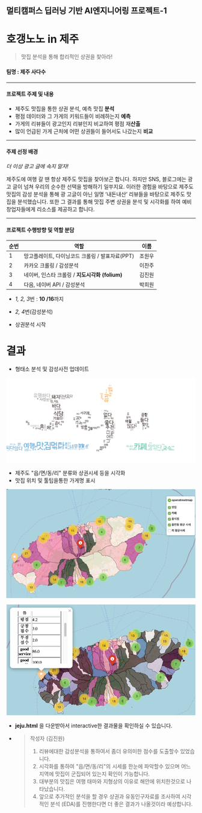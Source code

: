 ## 멀티캠퍼스 딥러닝 기반 AI엔지니어링 프로젝트-1

# 호갱노노 in 제주

> 맛집 분석을 통해 합리적인 상권을 찾아라!



#### 팀명 : 제주 사다수

---

#### 프로젝트 주제 및 내용

- 제주도 맛집을 통한 상권 분석, 예측 맛집 **분석**
- 평점 데이터와 그 가게의 키워드들이 비례하는지 **예측**
- 가게의 리뷰들이 광고인지 리뷰인지 비교하여 평점 재**산출**
- 많이 언급된 가게 근처에 어떤 상권들이 들어서도 나갔는지 **비교**

---

#### 주제 선정 배경

*더 이상 광고 글에 속지 말자!*

제주도에 여행 갈 땐 항상 제주도 맛집을 찾아보곤 합니다. 
 하지만 SNS, 블로그에는 광고 글이 넘쳐 우리의 순수한 선택을 방해하기 일쑤지요. 
 이러한 경험을 바탕으로 제주도 맛집의 감성 분석을 통해 광 고글이 아닌 일명 ‘내돈내산’ 리뷰들을 바탕으로 제주도 맛집을 분석했습니다.
 또한 그 결과를 통해 맛집 주변 상권을 분석 및 시각화를 하여 예비 창업자들에게 리소스를 제공하고 합니다.

---

#### 프로젝트 수행방향 및 역할 분담

| 순번 | 역할                            | 이름   |
| ---- | ------------------------------- | ------ |
| 1    | 망고플레이트, 다이닝코드 크롤링 / 발표자료(PPT) | 조원우 |
|2|카카오 크롤링 / 감성분석|이찬주|
|3|네이버, 인스타 크롤링 / **지도시각화 (folium)**|김진원|
|4|다음, 네이버 API / 감성분석|박희원|

- *1, 2, 3*번 : **10 /16**까지

- *2, 4*번(감성분석) 

- 상권분석 시작



# 결과

- 형태소 분석 및 감성사전 업데이트

![jeju_wordcloud](README.assets/jeju_wordcloud.png)

- 제주도 "읍/면/동/리" 분류와 상권시세 등을 시각화
- 맛집 위치 및 툴팁을통한 가게명 표시

![jeju1](README.assets/jeju1.png)

![jeju2](README.assets/jeju2.png)

- **jeju.html** 을 다운받아서 interactive한 결과물을 확인하실 수 있습니다.

- > 작성자 (김진원)
  >
  > 1. 리뷰에대한 감성분석을 통하여서 좀더 유의미한 점수를 도출할수 있었습니다.
  > 2. 시각화를 통하여 "읍/면/동/리"의 시세를 한눈에 파악할수 있으며 어느 지역에 맛집이 군집되어 있는지 확인이 가능합니다.
  > 3. 대부분의 맛집은 여행 태마와 지형상의 이유로 해안에 위치한것으로 나타났습니다.
  > 4. 앞으로 추가적인 분석을 할 경우 상권과 유동인구자료를 조사하여 시각적인 분석 (EDA)를 진행한다면 더 좋은 결과가 나올것이라 예상합니다.